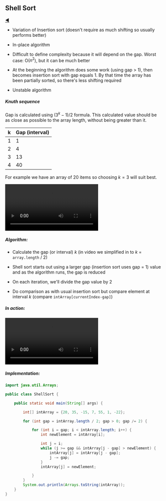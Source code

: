 ## Shell Sort

[:arrow_backward:](../../algorithms_index)

- Variation of Insertion sort (doesn't require as much shifting so usually performs better)

- In-place algorithm

- Difficult to define complexity because it will depend on the gap. Worst case: O($n^2$), but it can be much better

- At the beginning the algorithm does some work (using gap > 1), then becomes insertion sort with gap equals 1. By that time the array has been partially sorted, so there's less shifting required 

- Unstable algorithm

  

##### Knuth sequence

Gap is calculated using $(3^k-1)/2$ formula. This calculated value should be as close as possible to the array length, without being greater than it.

| k    | Gap (interval) |
| ---- | -------------- |
| 1    | 1              |
| 2    | 4              |
| 3    | 13             |
| 4    | 40             |

For example we have an array of 20 items so choosing $k=3$ will suit best.

<video controls src="../../../../../src/video/shell_sort_in_action.mp4"></video>

##### Algorithm:

- Calculate the gap (or interval) $k$ (in video we simplified in to $k$ = `array.length` / 2) 
- Shell sort starts out using a larger gap (insertion sort uses gap = 1) value and as the algorithm runs, the gap is reduced

- On each iteration, we'll divide the gap value by 2 
- Do comparison as with usual insertion sort but compare element at interval $k$ (compare `intArray[currentIndex-gap]`)

##### In action:

<video src="../../../../../src/video/shell_sort_in_action.mp4"></video>

##### Implementation:

```java
import java.util.Arrays;

public class ShellSort {

    public static void main(String[] args) {

        int[] intArray = {20, 35, -15, 7, 55, 1, -22};

        for (int gap = intArray.length / 2; gap > 0; gap /= 2) {

            for (int i = gap; i < intArray.length; i++) {
                int newElement = intArray[i];

                int j = i;
                while (j >= gap && intArray[j - gap] > newElement) {
                    intArray[j] = intArray[j - gap];
                    j -= gap;
                }
                intArray[j] = newElement;

            }
        }
        System.out.println(Arrays.toString(intArray));
    }
}
```

